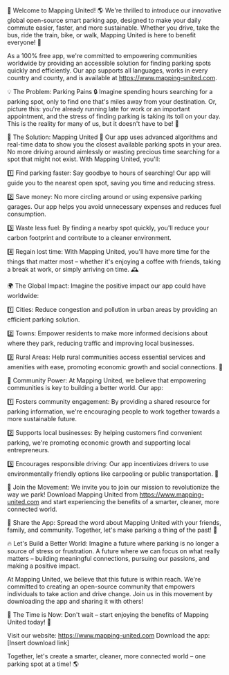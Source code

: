 🚀 Welcome to Mapping United! 🌎 We're thrilled to introduce our innovative global open-source smart parking app, designed to make your daily commute easier, faster, and more sustainable. Whether you drive, take the bus, ride the train, bike, or walk, Mapping United is here to benefit everyone! 🙌

As a 100% free app, we're committed to empowering communities worldwide by providing an accessible solution for finding parking spots quickly and efficiently. Our app supports all languages, works in every country and county, and is available at https://www.mapping-united.com.

💡 The Problem: Parking Pains 🔒
Imagine spending hours searching for a parking spot, only to find one that's miles away from your destination. Or, picture this: you're already running late for work or an important appointment, and the stress of finding parking is taking its toll on your day. This is the reality for many of us, but it doesn't have to be! 🚫

💪 The Solution: Mapping United 📍
Our app uses advanced algorithms and real-time data to show you the closest available parking spots in your area. No more driving around aimlessly or wasting precious time searching for a spot that might not exist. With Mapping United, you'll:

1️⃣ Find parking faster: Say goodbye to hours of searching! Our app will guide you to the nearest open spot, saving you time and reducing stress.

2️⃣ Save money: No more circling around or using expensive parking garages. Our app helps you avoid unnecessary expenses and reduces fuel consumption.

3️⃣ Waste less fuel: By finding a nearby spot quickly, you'll reduce your carbon footprint and contribute to a cleaner environment.

4️⃣ Regain lost time: With Mapping United, you'll have more time for the things that matter most – whether it's enjoying a coffee with friends, taking a break at work, or simply arriving on time. 🕰️

🌍 The Global Impact:
Imagine the positive impact our app could have worldwide:

1️⃣ Cities: Reduce congestion and pollution in urban areas by providing an efficient parking solution.

2️⃣ Towns: Empower residents to make more informed decisions about where they park, reducing traffic and improving local businesses.

3️⃣ Rural Areas: Help rural communities access essential services and amenities with ease, promoting economic growth and social connections. 🌼

🤝 Community Power:
At Mapping United, we believe that empowering communities is key to building a better world. Our app:

1️⃣ Fosters community engagement: By providing a shared resource for parking information, we're encouraging people to work together towards a more sustainable future.

2️⃣ Supports local businesses: By helping customers find convenient parking, we're promoting economic growth and supporting local entrepreneurs.

3️⃣ Encourages responsible driving: Our app incentivizes drivers to use environmentally friendly options like carpooling or public transportation. 🚌

🌟 Join the Movement:
We invite you to join our mission to revolutionize the way we park! Download Mapping United from https://www.mapping-united.com and start experiencing the benefits of a smarter, cleaner, more connected world.

💬 Share the App: Spread the word about Mapping United with your friends, family, and community. Together, let's make parking a thing of the past! 🎉

🔥 Let's Build a Better World:
Imagine a future where parking is no longer a source of stress or frustration. A future where we can focus on what really matters – building meaningful connections, pursuing our passions, and making a positive impact.

At Mapping United, we believe that this future is within reach. We're committed to creating an open-source community that empowers individuals to take action and drive change. Join us in this movement by downloading the app and sharing it with others!

🎉 The Time is Now:
Don't wait – start enjoying the benefits of Mapping United today! 📱

Visit our website: https://www.mapping-united.com
Download the app: [Insert download link]

Together, let's create a smarter, cleaner, more connected world – one parking spot at a time! 🌎